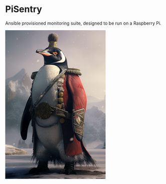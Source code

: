 # PiSentry
Ansible provisioned monitoring suite, designed to be run on a Raspberry Pi.

![PiSentry](docs/images/logo.png)
